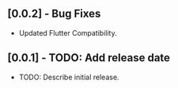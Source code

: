 ## [0.0.2] - Bug Fixes

* Updated Flutter Compatibility.

## [0.0.1] - TODO: Add release date

* TODO: Describe initial release.
